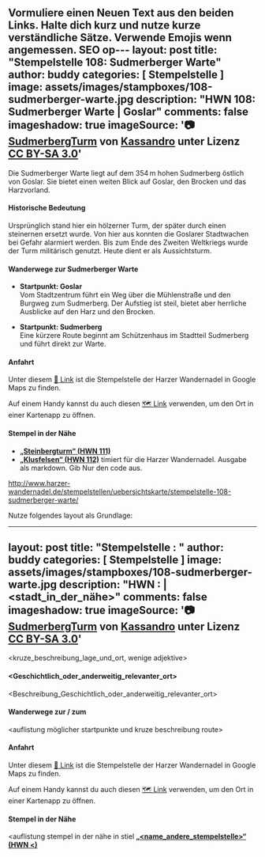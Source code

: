 Vormuliere einen Neuen Text aus den beiden Links. 
Halte dich kurz und nutze kurze verständliche Sätze. Verwende Emojis wenn angemessen.
SEO op---
layout: post
title:  "Stempelstelle 108: Sudmerberger Warte"
author: buddy
categories: [ Stempelstelle ]
image: assets/images/stampboxes/108-sudmerberger-warte.jpg
description: "HWN 108: Sudmerberger Warte | Goslar"
comments: false
imageshadow: true
imageSource: '📷 [SudmerbergTurm](https://commons.wikimedia.org/wiki/File:SudmerbergTurm.jpg) von <a href="//commons.wikimedia.org/wiki/User:Kassandro" title="User:Kassandro">Kassandro</a> unter Lizenz [CC BY-SA 3.0](https://creativecommons.org/licenses/by-sa/3.0)'
---

Die Sudmerberger Warte liegt auf dem 354 m hohen Sudmerberg östlich von Goslar. Sie bietet einen weiten Blick auf Goslar, den Brocken und das Harzvorland. 

#### Historische Bedeutung

Ursprünglich stand hier ein hölzerner Turm, der später durch einen steinernen ersetzt wurde. Von hier aus konnten die Goslarer Stadtwachen bei Gefahr alarmiert werden. Bis zum Ende des Zweiten Weltkriegs wurde der Turm militärisch genutzt. Heute dient er als Aussichtsturm. 

#### Wanderwege zur Sudmerberger Warte

- **Startpunkt: Goslar**  
  Vom Stadtzentrum führt ein Weg über die Mühlenstraße und den Burgweg zum Sudmerberg. Der Aufstieg ist steil, bietet aber herrliche Ausblicke auf den Harz und den Brocken. 

- **Startpunkt: Sudmerberg**  
  Eine kürzere Route beginnt am Schützenhaus im Stadtteil Sudmerberg und führt direkt zur Warte. 

#### Anfahrt

Unter diesem [📍 Link](https://www.google.com/maps/dir/?api=1&origin=&destination=51.91484%2C%2010.46775) ist die Stempelstelle der Harzer Wandernadel in Google Maps zu finden.

<div class="android-only">
  Auf einem Handy kannst du auch diesen 
  <a href="geo:51.91484,10.46775">🗺️ Link</a> 
  verwenden, um den Ort in einer Kartenapp zu öffnen.
  <p></p>
</div>

#### Stempel in der Nähe

- [**„Steinbergturm“ (HWN 111)**](/stempelstelle-111-steinbergturm-steinbergalm)
- [**„Klusfelsen“ (HWN 112)**](/stempelstelle-112-liebesbank)
timiert für die Harzer Wandernadel.
Ausgabe als markdown. Gib Nur den code aus.

http://www.harzer-wandernadel.de/stempelstellen/uebersichtskarte/stempelstelle-108-sudmerberger-warte/


Nutze folgendes layout als Grundlage:

---
layout: post
title:  "Stempelstelle <nummer>: <name>"
author: buddy
categories: [ Stempelstelle ]
image: assets/images/stampboxes/108-sudmerberger-warte.jpg
description: "HWN <nummer>: <name> | <stadt_in_der_nähe>"
comments: false
imageshadow: true
imageSource: '📷 [SudmerbergTurm](https://commons.wikimedia.org/wiki/File:SudmerbergTurm.jpg) von <a href="//commons.wikimedia.org/wiki/User:Kassandro" title="User:Kassandro">Kassandro</a> unter Lizenz [CC BY-SA 3.0](https://creativecommons.org/licenses/by-sa/3.0)'
---

<kruze_beschreibung_lage_und_ort, wenige adjektive>



#### <Geschichtlich_oder_anderweitig_relevanter_ort>

<Beschreibung_Geschichtlich_oder_anderweitig_relevanter_ort>

#### Wanderwege zur / zum <namen>

<auflistung möglicher startpunkte und kruze beschreibung route>

#### Anfahrt

Unter diesem [📍 Link](https://www.google.com/maps/dir/?api=1&origin=&destination=<Latitude>%2C%20<Longitude>) ist die Stempelstelle der Harzer Wandernadel in Google Maps zu finden.


<div class="android-only">
  Auf einem Handy kannst du auch diesen 
  <a href="geo:<Latitude>,<Longitude>">🗺️ Link</a> 
  verwenden, um den Ort in einer Kartenapp zu öffnen.
  <p></p>
</div>

#### Stempel in der Nähe
<auflistung stempel in der nähe in stiel [**„<name_andere_stempelstelle>“ (HWN <)**](/stempelstelle-<nummer>-<name_snail_case>)